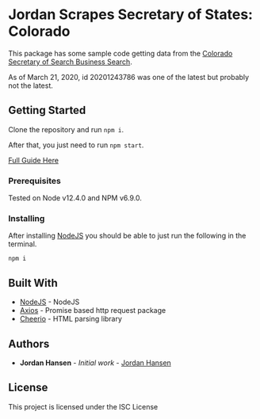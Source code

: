 # Jordan Scrapes Secretary of States: Colorado

This package has some sample code getting data from the [Colorado Secretary of Search Business Search](https://www.sos.state.co.us/biz/AdvancedSearchCriteria.do). 

As of March 21, 2020, id 20201243786 was one of the latest but probably not the latest.

## Getting Started

Clone the repository and run `npm i`. 

After that, you just need to run `npm start`.

[Full Guide Here](https://javascriptwebscrapingguy.com/jordan-scrapes-secretary-of-states-colorado/)

### Prerequisites

Tested on Node v12.4.0 and NPM v6.9.0.

### Installing

After installing [NodeJS](https://nodejs.org/en/) you should be able to just run the following in the terminal.

```
npm i
```

## Built With

* [NodeJS](https://nodejs.org/en/) - NodeJS
* [Axios](https://github.com/axios/axios) - Promise based http request package
* [Cheerio](https://github.com/cheeriojs/cheerio) - HTML parsing library

## Authors

* **Jordan Hansen** - *Initial work* - [Jordan Hansen](https://github.com/aarmora)


## License

This project is licensed under the ISC License

